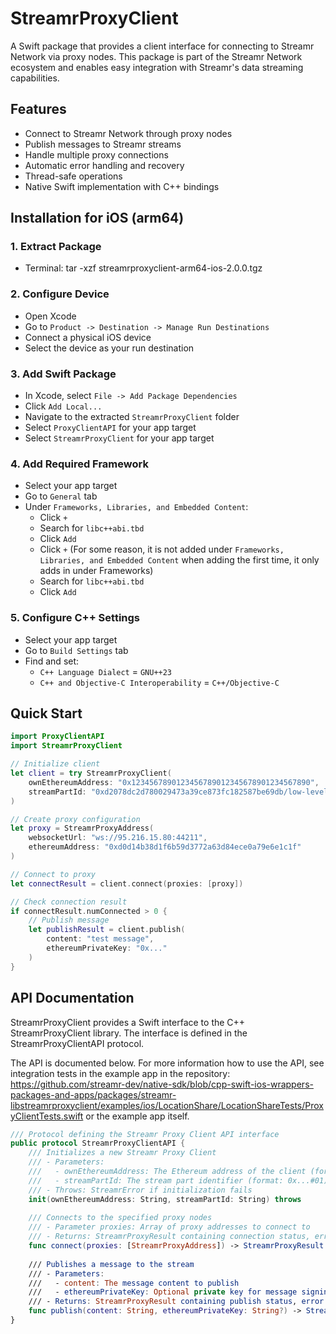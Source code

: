 # StreamrProxyClient

A Swift package that provides a client interface for connecting to Streamr Network via proxy nodes. This package is part of the Streamr Network ecosystem and enables easy integration with Streamr's data streaming capabilities.

## Features

- Connect to Streamr Network through proxy nodes
- Publish messages to Streamr streams
- Handle multiple proxy connections
- Automatic error handling and recovery
- Thread-safe operations
- Native Swift implementation with C++ bindings

## Installation for iOS (arm64)

### 1. Extract Package
- Terminal: tar -xzf streamrproxyclient-arm64-ios-2.0.0.tgz

### 2. Configure Device
- Open Xcode
- Go to `Product -> Destination -> Manage Run Destinations`
- Connect a physical iOS device
- Select the device as your run destination

### 3. Add Swift Package
- In Xcode, select `File -> Add Package Dependencies`
- Click `Add Local...`
- Navigate to the extracted `StreamrProxyClient` folder
- Select `ProxyClientAPI` for your app target
- Select `StreamrProxyClient` for your app target

### 4. Add Required Framework
- Select your app target
- Go to `General` tab
- Under `Frameworks, Libraries, and Embedded Content`:
  - Click `+`
  - Search for `libc++abi.tbd`
  - Click `Add`
  - Click `+` (For some reason, it is not added under `Frameworks, Libraries, and Embedded Content` when adding the first time, it only adds in under Frameworks)
  - Search for `libc++abi.tbd`
  - Click `Add`

### 5. Configure C++ Settings
- Select your app target
- Go to `Build Settings` tab
- Find and set:
  - `C++ Language Dialect` = `GNU++23`
  - `C++ and Objective-C Interoperability` = `C++/Objective-C`

## Quick Start

```swift
import ProxyClientAPI
import StreamrProxyClient

// Initialize client
let client = try StreamrProxyClient(
    ownEthereumAddress: "0x1234567890123456789012345678901234567890",
    streamPartId: "0xd2078dc2d780029473a39ce873fc182587be69db/low-level-client#0"
)

// Create proxy configuration
let proxy = StreamrProxyAddress(
    websocketUrl: "ws://95.216.15.80:44211",
    ethereumAddress: "0xd0d14b38d1f6b59d3772a63d84ece0a79e6e1c1f"
)

// Connect to proxy
let connectResult = client.connect(proxies: [proxy])

// Check connection result
if connectResult.numConnected > 0 {
    // Publish message
    let publishResult = client.publish(
        content: "test message",
        ethereumPrivateKey: "0x..."
    )
}
```

## API Documentation

StreamrProxyClient provides a Swift interface to the C++ StreamrProxyClient library. The interface is defined in the StreamrProxyClientAPI protocol.

The API is documented below. For more information how to use the API, see integration tests in the example app in the repository: https://github.com/streamr-dev/native-sdk/blob/cpp-swift-ios-wrappers-packages-and-apps/packages/streamr-libstreamrproxyclient/examples/ios/LocationShare/LocationShareTests/ProxyClientTests.swift or the example app itself.

```swift
/// Protocol defining the Streamr Proxy Client API interface
public protocol StreamrProxyClientAPI {
    /// Initializes a new Streamr Proxy Client
    /// - Parameters:
    ///   - ownEthereumAddress: The Ethereum address of the client (format: 0x...)
    ///   - streamPartId: The stream part identifier (format: 0x...#01)
    /// - Throws: StreamrError if initialization fails
    init(ownEthereumAddress: String, streamPartId: String) throws
    
    /// Connects to the specified proxy nodes
    /// - Parameter proxies: Array of proxy addresses to connect to
    /// - Returns: StreamrProxyResult containing connection status, error details, and proxy node details
    func connect(proxies: [StreamrProxyAddress]) -> StreamrProxyResult
    
    /// Publishes a message to the stream
    /// - Parameters:
    ///   - content: The message content to publish
    ///   - ethereumPrivateKey: Optional private key for message signing
    /// - Returns: StreamrProxyResult containing publish status, error details, and proxy node details
    func publish(content: String, ethereumPrivateKey: String?) -> StreamrProxyResult
}
```

